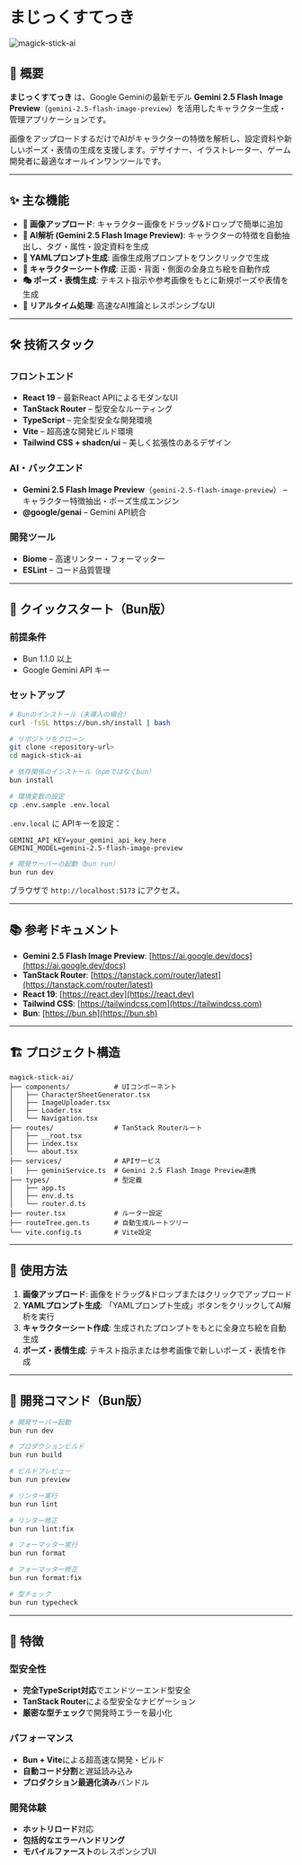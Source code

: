# まじっくすてっき

![magick-stick-ai](https://github.com/user-attachments/assets/6d084402-7fe5-429d-95c2-622f55d2ae4b)

## 📖 概要

**まじっくすてっき** は、Google Geminiの最新モデル **Gemini 2.5 Flash Image Preview**（`gemini-2.5-flash-image-preview`）を活用したキャラクター生成・管理アプリケーションです。

画像をアップロードするだけでAIがキャラクターの特徴を解析し、設定資料や新しいポーズ・表情の生成を支援します。デザイナー、イラストレーター、ゲーム開発者に最適なオールインワンツールです。

---

## ✨ 主な機能

- **🎨 画像アップロード**: キャラクター画像をドラッグ&ドロップで簡単に追加
- **🤖 AI解析 (Gemini 2.5 Flash Image Preview)**: キャラクターの特徴を自動抽出し、タグ・属性・設定資料を生成
- **📝 YAMLプロンプト生成**: 画像生成用プロンプトをワンクリックで生成
- **👤 キャラクターシート作成**: 正面・背面・側面の全身立ち絵を自動作成
- **🎭 ポーズ・表情生成**: テキスト指示や参考画像をもとに新規ポーズや表情を生成
- **🔄 リアルタイム処理**: 高速なAI推論とレスポンシブなUI

---

## 🛠️ 技術スタック

### フロントエンド
- **React 19** – 最新React APIによるモダンなUI
- **TanStack Router** – 型安全なルーティング
- **TypeScript** – 完全型安全な開発環境
- **Vite** – 超高速な開発ビルド環境
- **Tailwind CSS + shadcn/ui** – 美しく拡張性のあるデザイン

### AI・バックエンド
- **Gemini 2.5 Flash Image Preview**（`gemini-2.5-flash-image-preview`） – キャラクター特徴抽出・ポーズ生成エンジン
- **@google/genai** – Gemini API統合

### 開発ツール
- **Biome** – 高速リンター・フォーマッター
- **ESLint** – コード品質管理

---

## 🚀 クイックスタート（Bun版）

### 前提条件
- Bun 1.1.0 以上
- Google Gemini API キー

### セットアップ

```bash
# Bunのインストール（未導入の場合）
curl -fsSL https://bun.sh/install | bash

# リポジトリをクローン
git clone <repository-url>
cd magick-stick-ai

# 依存関係のインストール（npmではなくbun）
bun install

# 環境変数の設定
cp .env.sample .env.local
```

`.env.local` に APIキーを設定：

```env
GEMINI_API_KEY=your_gemini_api_key_here
GEMINI_MODEL=gemini-2.5-flash-image-preview
```

```bash
# 開発サーバーの起動（bun run）
bun run dev
```

ブラウザで `http://localhost:5173` にアクセス。

---

## 📚 参考ドキュメント

- **Gemini 2.5 Flash Image Preview**: [https://ai.google.dev/docs](https://ai.google.dev/docs)
- **TanStack Router**: [https://tanstack.com/router/latest](https://tanstack.com/router/latest)
- **React 19**: [https://react.dev](https://react.dev)
- **Tailwind CSS**: [https://tailwindcss.com](https://tailwindcss.com)
- **Bun**: [https://bun.sh](https://bun.sh)

---

## 🏗️ プロジェクト構造

```
magick-stick-ai/
├── components/           # UIコンポーネント
│   ├── CharacterSheetGenerator.tsx
│   ├── ImageUploader.tsx
│   ├── Loader.tsx
│   └── Navigation.tsx
├── routes/               # TanStack Routerルート
│   ├── __root.tsx
│   ├── index.tsx
│   └── about.tsx
├── services/             # APIサービス
│   ├── geminiService.ts  # Gemini 2.5 Flash Image Preview連携
├── types/                # 型定義
│   ├── app.ts
│   ├── env.d.ts
│   └── router.d.ts
├── router.tsx            # ルーター設定
├── routeTree.gen.ts      # 自動生成ルートツリー
└── vite.config.ts        # Vite設定
```

---

## 🎯 使用方法

1. **画像アップロード**: 画像をドラッグ&ドロップまたはクリックでアップロード
2. **YAMLプロンプト生成**: 「YAMLプロンプト生成」ボタンをクリックしてAI解析を実行
3. **キャラクターシート作成**: 生成されたプロンプトをもとに全身立ち絵を自動生成
4. **ポーズ・表情生成**: テキスト指示または参考画像で新しいポーズ・表情を作成

---

## 🔧 開発コマンド（Bun版）

```bash
# 開発サーバー起動
bun run dev

# プロダクションビルド
bun run build

# ビルドプレビュー
bun run preview

# リンター実行
bun run lint

# リンター修正
bun run lint:fix

# フォーマッター実行
bun run format

# フォーマッター修正
bun run format:fix

# 型チェック
bun run typecheck
```

---

## 🌟 特徴

### 型安全性
- **完全TypeScript対応**でエンドツーエンド型安全
- **TanStack Router**による型安全なナビゲーション
- **厳密な型チェック**で開発時エラーを最小化

### パフォーマンス
- **Bun + Vite**による超高速な開発・ビルド
- **自動コード分割**と遅延読み込み
- **プロダクション最適化済み**バンドル

### 開発体験
- **ホットリロード**対応
- **包括的なエラーハンドリング**
- **モバイルファースト**のレスポンシブUI

